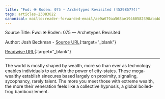 ```yaml
---
title: "Fwd: ⦿ Roden: 075 — Archetypes Revisited (452985774)"
tags: articles-23083022
canonical: mailto:reader-forwarded-email/ae9a679aa568ae19460582398abab8d6
---
```


Source Title: Fwd: ⦿ Roden: 075 — Archetypes Revisited

Author: Josh Beckman - [Source URL](mailto:reader-forwarded-email/ae9a679aa568ae19460582398abab8d6){:target="_blank"}

[Readwise URL](https://readwise.io/open/452985774){:target="_blank"}

---

The world is mostly shaped by wealth, more so than ever as technology enables individuals to act with the power of city-states. These mega-wealthy establish sinecures based largely on proximity, signaling, sycophancy, rarely talent. The more you meet those with extreme wealth, the more their veneration feels like a collective hypnosis, a global boiled-frog bamboozlement.

